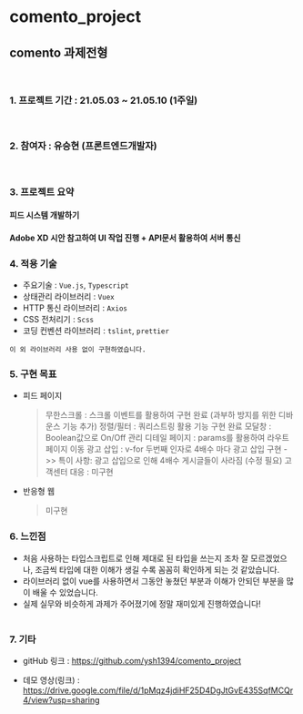 # comento_project

## comento 과제전형

<br/>

### 1. 프로젝트 기간 : 21.05.03 ~ 21.05.10 (1주일)

<br/>

### 2. 참여자 : 유승현 (프론트엔드개발자)

<br/>

### 3. 프로젝트 요약

#### 피드 시스템 개발하기

#### Adobe XD 시안 참고하여 UI 작업 진행 + API문서 활용하여 서버 통신

### 4. 적용 기술

- 주요기술 : `Vue.js`, `Typescript`
- 상태관리 라이브러리 : `Vuex`
- HTTP 통신 라이브러리 : `Axios`
- CSS 전처리기 : `Scss`
- 코딩 컨벤션 라이브러리 : `tslint`, `prettier`

```
이 외 라이브러리 사용 없이 구현하였습니다.
```

### 5. 구현 목표

- 피드 페이지
  > 무한스크롤 : 스크롤 이벤트를 활용하여 구현 완료 (과부하 방지를 위한 디바운스 기능 추가)
  > 정렬/필터 : 쿼리스트링 활용 기능 구현 완료
  > 모달창 : Boolean값으로 On/Off 관리
  > 디테일 페이지 : params를 활용하여 라우트 페이지 이동
  > 광고 삽입 : v-for 두번째 인자로 4배수 마다 광고 삽입 구현
  > ->> 특이 사항: 광고 삽입으로 인해 4배수 게시글들이 사라짐 (수정 필요)
  > 고객센터 대응 : 미구현
- 반응형 웹
  > 미구현

### 6. 느낀점

- 처음 사용하는 타입스크립트로 인해 제대로 된 타입을 쓰는지 조차 잘 모르겠었으나, 조금씩 타입에 대한 이해가 생길 수록 꼼꼼히 확인하게 되는 것 같았습니다.
- 라이브러리 없이 vue를 사용하면서 그동안 놓쳤던 부분과 이해가 안되던 부분을 많이 배울 수 있었습니다.
- 실제 실무와 비슷하게 과제가 주어졌기에 정말 재미있게 진행하였습니다!
  <br/>
  <br/>

### 7. 기타

- gitHub 링크 : https://github.com/ysh1394/comento_project

- 데모 영상(링크) : https://drive.google.com/file/d/1pMqz4jdiHF25D4DgJtGvE435SqfMCQr4/view?usp=sharing

<br/>
<br/>
<br/>
